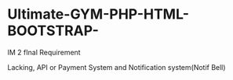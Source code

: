 # Ultimate-GYM-PHP-HTML-BOOTSTRAP-
IM 2 fInal Requirement

Lacking, API or Payment System and Notification system(Notif Bell)